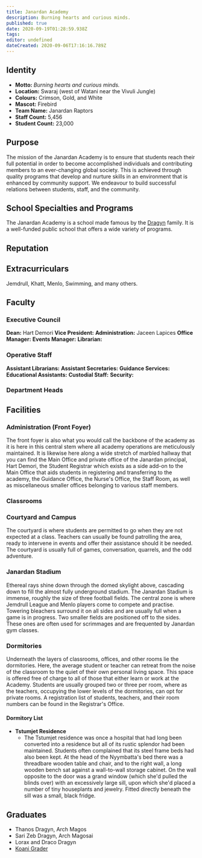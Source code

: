 ```yaml
---
title: Janardan Academy
description: Burning hearts and curious minds.
published: true
date: 2020-09-19T01:28:59.938Z
tags: 
editor: undefined
dateCreated: 2020-09-06T17:16:16.789Z
---
```


## Identity

- **Motto:** *Burning hearts and curious minds.*
- **Location:** Swaraj (west of Watani near the Vivuli Jungle)
- **Colours:** Crimson, Gold, and White
- **Mascot:** Firebird
- **Team Name:** Janardan Raptors
- **Staff Count:** 5,456
- **Student Count:** 23,000

## Purpose

The mission of the Janardan Academy is to ensure that students reach their full potential in order to become accomplished individuals and contributing members to an ever-changing global society. This is achieved through quality programs that develop and nurture skills in an environment that is enhanced by community support. We endeavour to build successful relations between students, staff, and the community.

## School Specialties and Programs

The Janardan Academy is a school made famous by the [Dragyn](/genealogy/dragyn) family. It is a well-funded public school that offers a wide variety of programs.

## Reputation

## Extracurriculars

Jemdrull, Khatt, Menlo, Swimming, and many others.

## Faculty

### Executive Council

**Dean:** Hart Demori
**Vice President:**
**Administration:** Jaceen Lapices
**Office Manager:**
**Events Manager:**
**Librarian:**

### Operative Staff

**Assistant Librarians:**
**Assistant Secretaries:**
**Guidance Services:**
**Educational Assistants:**
**Custodial Staff:**
**Security:**

### Department Heads

## Facilities

### Administration (Front Foyer)

The front foyer is also what you would call the backbone of the academy as it is here in this central stem where all academy operations are meticulously maintained. It is likewise here along a wide stretch of marbled hallway that you can find the Main Office and private office of the Janardan principal, Hart Demori, the Student Registrar which exists as a side add-on to the Main Office that aids students in registering and transferring to the academy, the Guidance Office, the Nurse's Office, the Staff Room, as well as miscellaneous smaller offices belonging to various staff members.

### Classrooms

### Courtyard and Campus

The courtyard is where students are permitted to go when they are not expected at a class. Teachers can usually be found patrolling the area, ready to intervene in events and offer their assistance should it be needed. The courtyard is usually full of games, conversation, quarrels, and the odd adventure.

### Janardan Stadium

Ethereal rays shine down through the domed skylight above, cascading down to fill the almost fully underground stadium. The Janardan Stadium is immense, roughly the size of three football fields. The central zone is where Jemdrull League and Menlo players come to compete and practise. Towering bleachers surround it on all sides and are usually full when a game is in progress. Two smaller fields are positioned off to the sides. These ones are often used for scrimmages and are frequented by Janardan gym classes. 

### Dormitories

Underneath the layers of classrooms, offices, and other rooms lie the dormitories. Here, the average student or teacher can retreat from the noise of the classroom to the quiet of their own personal living space. This space is offered free of charge to all of those that either learn or work at the Academy. Students are usually grouped two or three per room, where as the teachers, occupying the lower levels of the dormitories, can opt for private rooms. A registration list of students, teachers, and their room numbers can be found in the Registrar's Office.

#### Dormitory List

- **Tstumjet Residence**
    - The Tstumjet residence was once a hospital that had long been converted into a residence but all of its rustic splendor had been maintained. Students often complained that its steel frame beds had also been kept. At the head of the Nyymbatta's bed there was a threadbare wooden table and chair, and to the right wall, a long wooden bench sat against a wall-to-wall storage cabinet. On the wall opposite to the door was a grand window (which she'd pulled the blinds over) with an excessively large sill, upon which she'd placed a number of tiny houseplants and jewelry. Fitted directly beneath the sill was a small, black fridge. 

## Graduates

- Thanos Dragyn, Arch Magos
- Sari Zeb Dragyn, Arch Magosai
- Lorax and Draco Dragyn
- [Koani Grader](/pop-culture-figures/koani-grader)